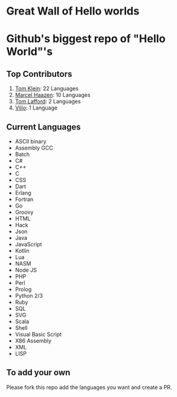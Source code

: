 Great Wall of Hello worlds
=======

Github's biggest repo of "Hello World"'s
====================

Top Contributors
-------

 1. [Tom Klein](https://github.com/tom-klein): 22 Languages
 2. [Marcel Haazen](https://github.com/inpothet):  10 Languages
 3. [Tom Lafford](https://github.com/Laffini): 2 Languages
 4. [Viljo](https://github.com/viljow): 1 Language

Current Languages
-------

 - ASCII binary
 - Assembly GCC
 - Batch
 - C#
 - C++
 - C
 - CSS
 - Dart
 - Erlang
 - Fortran
 - Go
 - Groovy
 - HTML
 - Hack
 - Json
 - Java
 - JavaScript
 - Kotlin
 - Lua
 - NASM
 - Node JS
 - PHP
 - Perl
 - Prolog
 - Python 2/3
 - Ruby
 - SQL
 - SVG
 - Scala
 - Shell
 - Visual Basic Script
 - X86 Assembly
 - XML
 - LISP

To add your own
-------
Please fork this repo add the languages you want  and create a PR.

